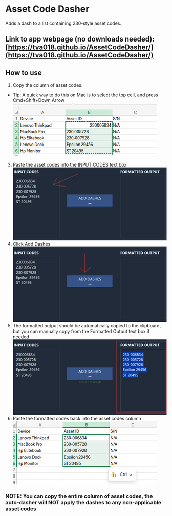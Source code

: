 # Asset Code Dasher
Adds a dash to a list containing 230-style asset codes.

## Link to app webpage (no downloads needed): [https://tva018.github.io/AssetCodeDasher/](https://tva018.github.io/AssetCodeDasher/)

## How to use
1. Copy the column of asset codes.
  * Tip: A quick way to do this on Mac is to select the top cell, and press Cmd+Shift+Down Arrow</br>
![Copy asset codes](instructionImages/copyInitialCells.png)
3. Paste the asset codes into the INPUT CODES text box</br>
![Paste asset codes into INPUT CODES](instructionImages/pasteIntoInput.png)
4. Click Add Dashes</br>
![Add Dashes Button](instructionImages/convert.png)
5. The formatted output should be automatically copied to the clipboard, but you can manually copy from the Formatted Output text box if needed</br>
![Formatted Output](instructionImages/outputCopied.png)
6. Paste the formatted codes back into the asset codes column</br>
![Paste back in excel sheet](instructionImages/pasteOutputBackIn.png)

### NOTE: You can copy the entire column of asset codes, the auto-dasher will NOT apply the dashes to any non-applicable asset codes
